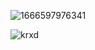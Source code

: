 ![1666597976341](https://user-images.githubusercontent.com/93947784/198009551-a742dea1-954b-42b4-b4e2-c7180719a151.png)

![krxd](https://user-images.githubusercontent.com/93947784/198009559-d32dd128-d46c-4fd3-94d6-246f647b826c.png)

